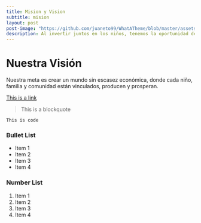 ```yaml
---
title: Mision y Vision
subtitle: mision
layout: post
post-image: "https://github.com/juaneto99/WhatATheme/blob/master/assets/images/portada.jpg?raw=true"
description: Al invertir juntos en los niños, tenemos la oportunidad de crear un cambio real y duradero para familias y comunidades a nivel mundial.
---
```


# Nuestra Visión

Nuestra meta es crear un mundo sin escasez económica, donde cada niño, familia y comunidad están vinculados, producen y prosperan.

[This is a link](#)

> This is a blockquote

`This is code`

### Bullet List
* Item 1
* Item 2
* Item 3
* Item 4

### Number List
1. Item 1
2. Item 2
3. Item 3
4. Item 4
